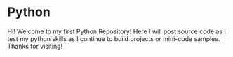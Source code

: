 # Python
Hi! Welcome to my first Python Repository! Here I will post source code as I test my python skills as I continue to build projects or mini-code samples. Thanks for visiting!

